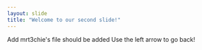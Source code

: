 ```yaml
---
layout: slide
title: "Welcome to our second slide!"
---
```

Add mrt3chie's file should be added
Use the left arrow to go back!
